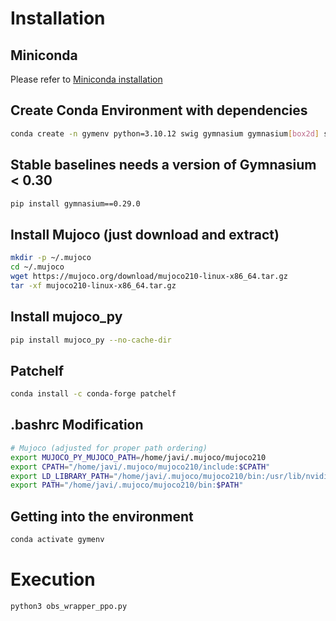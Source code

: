 # Installation

## Miniconda

Please refer to [Miniconda installation](https://docs.anaconda.com/miniconda/ "Miniconda official site")

## Create Conda Environment with dependencies

```bash
conda create -n gymenv python=3.10.12 swig gymnasium gymnasium[box2d] stable-baselines3[extra] pytz scipy sympy gymnasium[mujoco]


```
## Stable baselines needs a version of Gymnasium < 0.30
```bash
pip install gymnasium==0.29.0
```
## Install Mujoco (just download and extract)
```bash
mkdir -p ~/.mujoco
cd ~/.mujoco
wget https://mujoco.org/download/mujoco210-linux-x86_64.tar.gz
tar -xf mujoco210-linux-x86_64.tar.gz
```
## Install mujoco_py
```bash
pip install mujoco_py --no-cache-dir
```
## Patchelf
```bash
conda install -c conda-forge patchelf
```
## .bashrc Modification
```bash
# Mujoco (adjusted for proper path ordering)
export MUJOCO_PY_MUJOCO_PATH=/home/javi/.mujoco/mujoco210
export CPATH="/home/javi/.mujoco/mujoco210/include:$CPATH"
export LD_LIBRARY_PATH="/home/javi/.mujoco/mujoco210/bin:/usr/lib/nvidia:$LD_LIBRARY_PATH"
export PATH="/home/javi/.mujoco/mujoco210/bin:$PATH"
```

## Getting into the environment

```bash
conda activate gymenv
```

# Execution

```bash
python3 obs_wrapper_ppo.py
```

